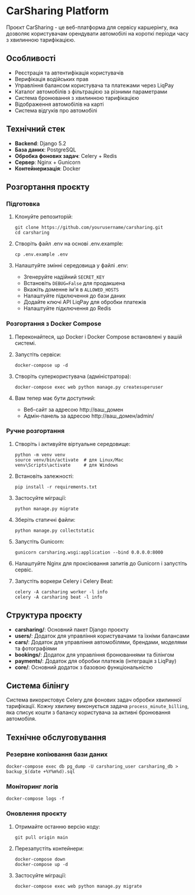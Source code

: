 # CarSharing Platform

Проєкт CarSharing - це веб-платформа для сервісу каршерінгу, яка дозволяє користувачам орендувати автомобілі на короткі періоди часу з хвилинною тарифікацією.

## Особливості

- Реєстрація та автентифікація користувачів
- Верифікація водійських прав 
- Управління балансом користувача та платежами через LiqPay
- Каталог автомобілів з фільтрацією за різними параметрами
- Система бронювання з хвилинною тарифікацією
- Відображення автомобілів на карті
- Система відгуків про автомобілі

## Технічний стек

- **Backend**: Django 5.2
- **База даних**: PostgreSQL
- **Обробка фонових задач**: Celery + Redis
- **Сервер**: Nginx + Gunicorn
- **Контейнеризація**: Docker

## Розгортання проєкту

### Підготовка

1. Клонуйте репозиторій:
   ```
   git clone https://github.com/yourusername/carsharing.git
   cd carsharing
   ```

2. Створіть файл .env на основі .env.example:
   ```
   cp .env.example .env
   ```

3. Налаштуйте змінні середовища у файлі .env:
   - Згенеруйте надійний `SECRET_KEY`
   - Встановіть `DEBUG=False` для продакшена
   - Вкажіть доменне ім'я в `ALLOWED_HOSTS`
   - Налаштуйте підключення до бази даних
   - Додайте ключі API LiqPay для обробки платежів
   - Налаштуйте підключення до Redis

### Розгортання з Docker Compose

1. Переконайтеся, що Docker і Docker Compose встановлені у вашій системі.

2. Запустіть сервіси:
   ```
   docker-compose up -d
   ```

3. Створіть суперкористувача (адміністратора):
   ```
   docker-compose exec web python manage.py createsuperuser
   ```

4. Вам тепер має бути доступний:
   - Веб-сайт за адресою http://ваш_домен
   - Адмін-панель за адресою http://ваш_домен/admin/

### Ручне розгортання

1. Створіть і активуйте віртуальне середовище:
   ```
   python -m venv venv
   source venv/bin/activate  # для Linux/Mac
   venv\Scripts\activate     # для Windows
   ```

2. Встановіть залежності:
   ```
   pip install -r requirements.txt
   ```

3. Застосуйте міграції:
   ```
   python manage.py migrate
   ```

4. Зберіть статичні файли:
   ```
   python manage.py collectstatic
   ```

5. Запустіть Gunicorn:
   ```
   gunicorn carsharing.wsgi:application --bind 0.0.0.0:8000
   ```

6. Налаштуйте Nginx для проксіювання запитів до Gunicorn і запустіть сервіс.

7. Запустіть воркери Celery і Celery Beat:
   ```
   celery -A carsharing worker -l info
   celery -A carsharing beat -l info
   ```

## Структура проєкту

- **carsharing/**: Основний пакет Django проєкту
- **users/**: Додаток для управління користувачами та їхніми балансами
- **cars/**: Додаток для управління автомобілями, брендами, моделями та фотографіями
- **bookings/**: Додаток для управління бронюваннями та білінгом
- **payments/**: Додаток для обробки платежів (інтеграція з LiqPay)
- **core/**: Основний додаток з базовою функціональністю

## Система білінгу

Система використовує Celery для фонових задач обробки хвилинної тарифікації. Кожну хвилину виконується задача `process_minute_billing`, яка списує кошти з балансу користувача за активні бронювання автомобіля.

## Технічне обслуговування

### Резервне копіювання бази даних

```
docker-compose exec db pg_dump -U carsharing_user carsharing_db > backup_$(date +%Y%m%d).sql
```

### Моніторинг логів

```
docker-compose logs -f
```

### Оновлення проєкту

1. Отримайте останню версію коду:
   ```
   git pull origin main
   ```

2. Перезапустіть контейнери:
   ```
   docker-compose down
   docker-compose up -d
   ```

3. Застосуйте міграції:
   ```
   docker-compose exec web python manage.py migrate
   ```

